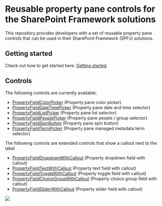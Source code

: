 # Reusable property pane controls for the SharePoint Framework solutions

This repository provides developers with a set of reusable property pane controls that can be used in their SharePoint Framework (SPFx) solutions.

## Getting started

Check out how to get started here: [Getting started](./getting-started).

## Controls

The following controls are currently available:

- [PropertyFieldColorPicker](./controls/PropertyFieldColorPicker) (Property pane color picker)
- [PropertyFieldDateTimePicker](./controls/PropertyFieldDateTimePicker) (Property pane date and time selector)
- [PropertyFieldListPicker](./controls/PropertyFieldListPicker) (Property pane list selector)
- [PropertyFieldPeoplePicker](./controls/PropertyFieldPeoplePicker) (Property pane people / group selector)
- [PropertyFieldSpinButton](./controls/PropertyFieldSpinButton) (Property pane spin button)
- [PropertyFieldTermPicker](./controls/PropertyFieldTermPicker) (Property pane managed metadata term selector)

The following controls are extended controls that show a callout next to the label

- [PropertyFieldDropdownWithCallout](./controls/PropertyFieldDropdownWithCallout) (Property dropdown field with callout)
- [PropertyFieldTextWithCallout](./controls/PropertyFieldTextWithCallout) (Property text field with callout)
- [PropertyFieldToggleWithCallout](./controls/PropertyFieldToggleWithCallout) (Property toggle field with callout)
- [PropertyFieldChoiceGroupWithCallout](./controls/PropertyFieldChoiceGroupWithCallout) (Property choice group field with callout)
- [PropertyFieldSliderWithCallout](./controls/PropertyFieldSliderWithCallout) (Property slider field with callout)

![](https://telemetry.sharepointpnp.com/sp-dev-fx-property-controls/wiki)
